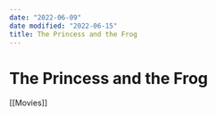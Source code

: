 ```yaml
---
date: "2022-06-09"
date modified: "2022-06-15"
title: The Princess and the Frog
---
```


# The Princess and the Frog
[[Movies]]
